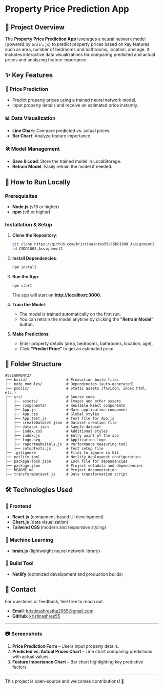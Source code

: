 # Property Price Prediction App

## 📌 Project Overview
The **Property Price Prediction App** leverages a neural network model (powered by `brain.js`) to predict property prices based on key features such as area, number of bedrooms and bathrooms, location, and age. It includes interactive data visualizations for comparing predicted and actual prices and analyzing feature importance.

## ✨ Key Features

### 🏡 Price Prediction
- Predict property prices using a trained neural network model.
- Input property details and receive an estimated price instantly.

### 📊 Data Visualization
- **Line Chart**: Compare predicted vs. actual prices.
- **Bar Chart**: Analyze feature importance.

### 🛠️ Model Management
- **Save & Load**: Store the trained model in LocalStorage.
- **Retrain Model**: Easily retrain the model if needed.

## 🚀 How to Run Locally

### Prerequisites
- **Node.js** (v16 or higher)
- **npm** (v8 or higher)

### Installation & Setup
1. **Clone the Repository**:
   ```bash
   git clone https://github.com/kristinashres55/CSDD1008_Assignment2
   cd CSDD1008_Assignment2
   ```
2. **Install Dependencies**:
   ```bash
   npm install
   ```
3. **Run the App**:
   ```bash
   npm start
   ```
   The app will start on **http://localhost:3000**.

4. **Train the Model**:
   - The model is trained automatically on the first run.
   - You can retrain the model anytime by clicking the **"Retrain Model"** button.

5. **Make Predictions**:
   - Enter property details (area, bedrooms, bathrooms, location, age).
   - Click **"Predict Price"** to get an estimated price.

## 📂 Folder Structure
```
ASSIGNMENT2/
│── build/                  # Production build files
│── node_modules/           # Dependencies (auto-generated)
│── public/                 # Static assets (favicon, index.html, etc.)
│── src/                    # Source code
│   ├── assets/             # Images and other assets
│   ├── components/         # Reusable React components
│   ├── App.js              # Main application component
│   ├── App.css             # Global styles
│   ├── App.test.js         # Test file for App.js
│   ├── createDataset.json  # Dataset creation file
│   ├── dataset.json        # Sample dataset
│   ├── index.css           # Additional styles
│   ├── index.js            # Entry point of the app
│   ├── logo.svg            # Application logo
│   ├── reportWebVitals.js  # Performance measuring tool
│   ├── setupTests.js       # Test setup file
│── .gitignore              # Files to ignore in Git
│── netlify.toml            # Netlify deployment configuration
│── package-lock.json       # Lock file for dependencies
│── package.json            # Project metadata and dependencies
│── README.md               # Project documentation
│── transformDataset.js     # Data transformation script

```

## 🛠️ Technologies Used

### 🔹 Frontend
- **React.js** (component-based UI development)
- **Chart.js** (data visualization)
- **Tailwind CSS** (modern and responsive styling)

### 🔹 Machine Learning
- **brain.js** (lightweight neural network library)

### 🔹 Build Tool
- **Netlify** (optimized development and production builds)

## 📩 Contact
For questions or feedback, feel free to reach out:

- **Email**: kristinashrestha2055@gmail.com
- **GitHub**: [kristinashres55](https://github.com/kristinashres55)

---
### 📷 Screenshots
1. **Price Prediction Form** – Users input property details.
2. **Predicted vs. Actual Prices Chart** – Line chart comparing predictions with actual values.
3. **Feature Importance Chart** – Bar chart highlighting key predictive factors.

---
This project is open-source and welcomes contributions! 🚀

